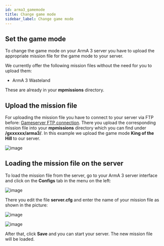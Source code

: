 ```yaml
---
id: arma3_gamemode
title: Change game mode
sidebar_label: Change game mode
---
```



## Set the game mode

To change the game mode on your ArmA 3 server you have to upload the appropriate mission file for the game mode to your server.

We currently offer the following mission files without the need for you to upload them:

- ArmA 3 Wasteland

These are already in your **mpmissions** directory.


## Upload the mission file

For uploading the mission file you have to connect to your server via FTP before: [Gameserver FTP connection](gameserver_ftpaccess.md).
There you upload the corresponding mission file into your **mpmissions** directory which you can find under **/gxxxxxx/arma3/**.
In this example we upload the game mode **King of the Hill** to our server.

![image](https://user-images.githubusercontent.com/26007280/189677376-71ab1c40-b8e9-47df-9578-470d40972802.png)


## Loading the mission file on the server

To load the mission file from the server, go to your ArmA 3 server interface and click on the **Configs** tab in the menu on the left:

![image](https://user-images.githubusercontent.com/26007280/189677415-4fa43482-ef31-4140-a6e8-5b55bc7b62db.png)

There you edit the file **server.cfg** and enter the name of your mission file as shown in the picture: 

![image](https://user-images.githubusercontent.com/26007280/189677440-d50c4140-ae15-44ce-931b-9e51e22097d8.png)

![image](https://user-images.githubusercontent.com/26007280/189677469-3a840300-83b2-4356-8278-d62661229082.png)

After that, click **Save** and you can start your server. The new mission file will be loaded.
